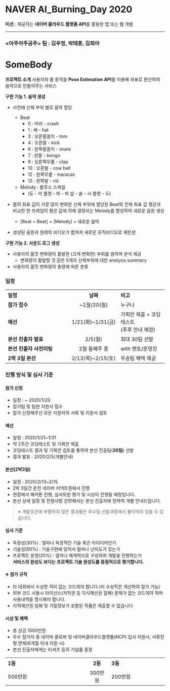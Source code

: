 
# NAVER AI_Burning_Day 2020  
**미션** : 제공하는 **네이버 클라우드 플랫폼 API**를 활용한 앱 또는 웹 개발 

---

### <아주아주공주> 팀 : 김우정, 박태훈, 김희아
# SomeBody 

**프로젝트 소개**
사용자의 몸 동작을 **Pose Estimation API**를 이용해 좌표로 환산하여 음악으로 만들어주는 서비스	

**구현 기능 1. 음악 생성**
- 사전에 신체 부위 별로 음악 할당
	- Beat 
		 - 0 : 머리 - crash
		 - 1 : 배 - hat
		 - 3 : 오른팔꿈치 - tom
		 - 4 : 오른팔 - kick
		 - 6 : 왼쪽팔꿈치 - snare
		 - 7 : 왼팔 - bongo
		 - 9 : 오른쪽무릎 - clap
		 - 10 : 오른발 - cow bell
		 - 12 : 왼쪽무릎 - maracas
		 - 13 : 왼쪽발 - rid
	- Melody : 블루스 스케일 
	    - (도 - 미 플랫 - 파 - 파 샾 - 솔 - 시 플랫 - 도)
	
	
- 몸의 좌표 값이 가장 많이 변화한 신체 부위에 할당된 Beat와 
  전체 좌표 값 평균과 비교한 한 프레임의 평균 값에 의해 결정되는 Melody를 합성하여 새로운 음원 생성 
	- [Beat + Beat] + [Melody]  = 새로운 음악
- 생성된 음원과 원래의 비디오가 합쳐져 새로운 뮤직비디오로 재탄생

**구현 기능 2. 사운드 로그 생성**
- 사용자의 몸짓 변화량이 활발한 (크게 변화한) 부위를 셈하여 분석 제공
	- 변화량이 활발할 것 같은 5개의 신체부위에 대한 analysis summary
- 사용자의 몸짓 변화량의 총량에 따른 분류

### 일정
<table class="tbl_schedule">
  <tr>
    <th style="text-align:left;width:50%">일정</th>
    <th style="text-align:center;width:15%">날짜</th>
    <th style="text-align:left;width:35%">비고</th>
  </tr>
  <tr>
    <td>
      <strong>참가 접수</strong><br>
    </td>
    <td style="text-align:center">~1월/20(월)</td>
    <td>
      누구나
    </td>
  </tr>
  <tr>
    <td>
      <strong>예선</strong><br>
    </td>
    <td style="text-align:center">1/21(화)~1/31(금)</td>
    <td>
      기획안 제출 + 코딩 테스트<br>
      (추후 안내 예정)
    </td>
  </tr>
  <tr>
    <td>
      <strong>본선 진출자 발표</strong><br>
    </td>
    <td style="text-align:center"> 2/5(월)</td>
    <td>
      최대 30팀 선발<br>
    </td>
  </tr>
   <tr>
    <td>
      <strong>본선 진출자 사전미팅</strong><br>
    </td>
    <td style="text-align:center"> 2월 둘째주 중</td>
    <td>
      with 멘토/운영진<br>
    </td>
  </tr>
   <tr>
    <td>
      <strong>2박 3일 본선</strong><br>
    </td>
    <td style="text-align:center">2/13(목)~2/15(토)</td>
    <td>
      우승팀 혜택 제공<br>
    </td>
  </tr>
</table>


### 진행 방식 및 심사 기준

#### 참가 신청

* 일정 : ~ 2020/1/20
* 참가팀 및 팀원 지원서 접수 
* 참가 신청해주신 모든 지원자의 서류 및 지원서 검토

#### 예선 
* 일정 : 2020/1/21~1/31
* 약 2주간 코딩테스트 및 기획안 제출 
* 코딩테스트 결과 및 기획안 검토를 통하여 본선 진출팀(**30팀**) 선발
* 결과 발표 : 2020/2/5(개별안내)

#### 본선(2박3일)
* 일정 : 2020/2/13~2/15
* 2박 3일간 춘천 네이버 커넥트원에서 진행 
* 현장에서 해커톤 진행, 심사위원 평가 및 시상이 진행될 예정입니다. 
* 본선 상세 일정 및 진행사항 관련해서는 본선 진출자에 한하여 개별 안내드립니다. 
> ※ 개발조건에 부합하지 않은 결과물은 우수팀 선발과정에서 불이익이 있을 수 있습니다.

#### 심사 기준
* 독창성(30%) : 얼마나 독창적인 기술 혹은 아이디어인가 
* 기술성(50%) : 기술구현에 있어서 얼마나 난이도가 있는가 
* 프로젝트 운영(20%) : 얼마나 체계적으로 구성하여 개발을 진행하는가 <br>
**서비스의 완성도 보다는 프로젝트 기술 완성도를 중점적으로 평가합니다.**

#### ※ 참가 규칙 
* 타 대회에서 수상한 적이 없는 코드여야 합니다.(미 수상작은 개선하여 참가 가능) 
* 외부 코드 사용시 라이선스(저작권 등 지식재산권 침해) 문제가 없는 코드여야 하며 사용내역을 명시해야 합니다.
* 지적재산권 침해 및 기밀정보가 포함된 작품은 제출할 수 없습니다. 

#### 시상 및 혜택

* 총 상금 1000만원
* 우수 참가자 중 네이버 클로바 및 네이버클라우드플랫폼(NCP) 입사 지원시, 서류전형 면제(6개월 이내 지원 시)
* 본선 진출자에게는 티셔츠 등의 기념품 증정

<table class="tbl_awards">
  <tr>
    <th style="text-align:left;width:50%">1등</th>
    <th style="text-align:center;width:15%">2등</th>
    <th style="text-align:left;width:35%">3등</th>
  </tr>
  <tr>
    <td>
      500만원<br>
    </td>
    <td style="text-align:center">300만원</td>
    <td>
      200만원
    </td>
  </tr>
 </table>

